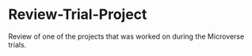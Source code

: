 # Review-Trial-Project
Review of one of the projects that was worked on during the Microverse trials.
